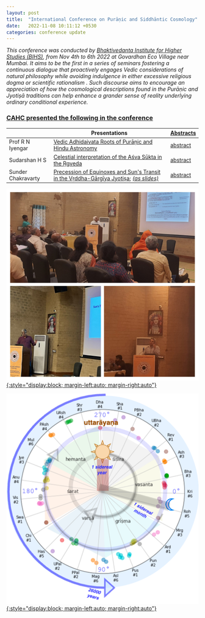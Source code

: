 ```yaml
---
layout: post
title:  "International Conference on Purāṇic and Siddhāntic Cosmology"
date:   2022-11-08 10:11:12 +0530
categories: conference update
---
```


_This conference was conducted by [Bhaktivedanta Institute for Higher Studies (BIHS)](http://www.bihsmumbai.com), from Nov 4th to 6th 2022 at Govardhan Eco Village near Mumbai.  It aims to be the first in a series of seminars fostering a continuous dialogue that proactively engages Vedic considerations of natural philosophy while avoiding indulgence in either excessive religious dogma or scientific rationalism . Such discourse aims to encourage an appreciation of how the cosmological descriptions found in the Purāṇic and Jyotiṣā traditions can help enhance a grander sense of reality underlying ordinary conditional experience._


### [CAHC presented the following in the conference](/assets/talks/bihs/bihs-combined-abstracts.pdf)

||Presentations|[Abstracts](/assets/talks/bihs/bihs-combined-abstracts.pdf)|
|--|--|--|
|Prof R N Iyengar| [Vedic Adhidaivata Roots of Purāṇic and Hindu Astronomy](/assets/talks/bihs/vedic-adhidaivata-roots/vedic-adhidaivata-roots.pdf) |[abstract](/assets/talks/bihs/vedic-adhidaivata-roots/vedic-adhidaivata-roots-abstract.pdf) |  
|Sudarshan H S |[Celestial interpretation of the Aśva Sūkta in the Ṛgveda](/assets/talks/bihs/asva-sukta/asva-sukta.pdf)|[abstract](/assets/talks/bihs/asva-sukta/asva-sukta-abstract.pdf) |
|Sunder Chakravarty|[Precession of Equinoxes and Sun's Transit in the Vṛddha-Gārgīya Jyotiṣa](/assets/talks/bihs/sun-transit/sun-transit.pdf);  [_(as slides)_](/assets/talks/bihs/sun-transit/sun-transit.html) |[abstract](/assets/talks/bihs/sun-transit/sun-transit-abstract.pdf) |


[![center()](/assets/talks/bihs/bihs-collage.jpeg){:style="display:block; margin-left:auto; margin-right:auto"}](/assets/talks/bihs/bihs-combined-abstracts.pdf)

[![center()](/assets/talks/bihs/sun-transit/sun-transit-clock-analogy-precession.png){:style="display:block; margin-left:auto; margin-right:auto"}](/assets/talks/bihs/bihs-combined-abstracts.pdf)
<!-- ![](/assets/talks/bihs/sun-transit/sun-transit-ayana.gif) -->
